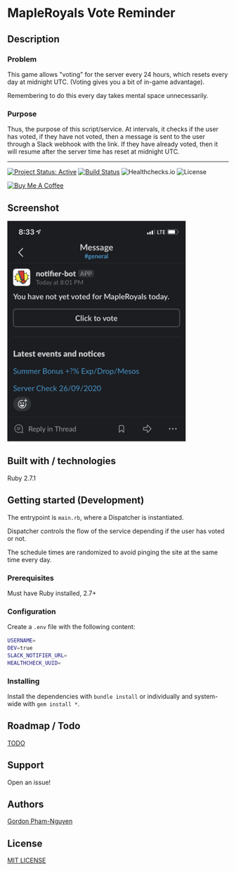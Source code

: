 # MapleRoyals Vote Reminder

## Description

### Problem

This game allows "voting" for the server every 24 hours, which resets every day at midnight UTC. (Voting gives you a bit of in-game advantage).

Remembering to do this every day takes mental space unnecessarily.

### Purpose

Thus, the purpose of this script/service. At intervals, it checks if the user has voted, if they have not voted, then a message is sent to the user through a Slack webhook with the link. If they have already voted, then it will resume after the server time has reset at midnight UTC.

---

[![Project Status: Active](https://www.repostatus.org/badges/latest/active.svg)](https://www.repostatus.org/#active)
[![Build Status](https://drone.gordon-pn.com/api/badges/gordonpn/mapleroyals-vote-reminder/status.svg)](https://drone.gordon-pn.com/gordonpn/mapleroyals-vote-reminder)
![Healthchecks.io](https://healthchecks.io/badge/b717bc78-ce20-458b-a71c-53231a83bd4c/m7-UBJB6.svg)
![License](https://badgen.net/github/license/gordonpn/mapleroyals-vote-reminder)

[![Buy Me A Coffee](https://www.buymeacoffee.com/assets/img/custom_images/orange_img.png)](https://www.buymeacoffee.com/gordonpn)

## Screenshot

<a href="./docs/screenshot.jpeg"><img src="./docs/screenshot.jpeg" height="500"></a>

## Built with / technologies

Ruby 2.7.1

## Getting started (Development)

The entrypoint is `main.rb`, where a Dispatcher is instantiated.

Dispatcher controls the flow of the service depending if the user has voted or not.

The schedule times are randomized to avoid pinging the site at the same time every day.

### Prerequisites

Must have Ruby installed, 2.7+

### Configuration

Create a `.env` file with the following content:

```sh
USERNAME=
DEV=true
SLACK_NOTIFIER_URL=
HEALTHCHECK_UUID=
```

### Installing

Install the dependencies with `bundle install` or individually and system-wide with `gem install *`.

## Roadmap / Todo

[TODO](./TODO.md)

## Support

Open an issue!

## Authors

[Gordon Pham-Nguyen](https://github.com/gordonpn)

## License

[MIT LICENSE](./LICENSE)
